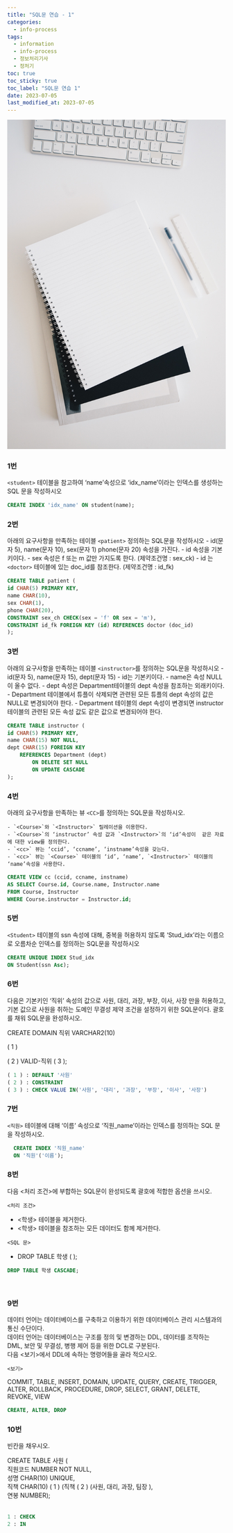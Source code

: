 ```yaml
---
title: "SQL문 연습 - 1"
categories:
  - info-process
tags:
  - information
  - info-process
  - 정보처리기사
  - 정처기
toc: true
toc_sticky: true
toc_label: "SQL문 연습 1"
date: 2023-07-05
last_modified_at: 2023-07-05
---
```


![img](/images/cert7.jpg)

### 1번

 `<student>` 테이블을 참고하여 ‘name’속성으로 ‘idx_name’이라는 인덱스를 생성하는 SQL 문을 작성하시오

```sql
CREATE INDEX 'idx_name' ON student(name);
```

### 2번

 아래의 요구사항을 만족하는 테이블 `<patient>` 정의하는 SQL문을 작성하시오
    - id(문자 5), name(문자 10), sex(문자 1) phone(문자 20) 속성을 가진다.
    - id 속성을 기본키이다.
    - sex 속성은 f 또는 m 값만 가지도록 한다. (제약조건명 : sex_ck)
    - id 는 `<doctor>` 테이블에 있는  doc_id를 참조한다. (제약조건명 : id_fk)

```sql
CREATE TABLE patient (
id CHAR(5) PRIMARY KEY,
name CHAR(10),
sex CHAR(1),
phone CHAR(20),
CONSTRAINT sex_ch CHECK(sex = 'f' OR sex = 'm'),
CONSTRAINT id_fk FOREIGN KEY (id) REFERENCES doctor (doc_id)
);
```

### 3번

 아래의 요구사항을 만족하는 테이블 `<instructor>`를 정의하는 SQL문을 작성하시오
    - id(문자 5), name(문자 15), dept(문자 15)
    - id는 기본키이다.
    - name은 속성 NULL이 올수 없다.
    - dept 속성은 Department테이블의 dept 속성을 참조하는 외래키이다.
    - Department 테이블에서 튜플이 삭제되면 관련된  모든 튜플의 dept 속성의 값은 NULL로 변경되어야 한다.
    - Department 테이블의 dept 속성이 변경되면 instructor 테이블의 관련된 모든 속성 값도 같은 값으로 변경되어야 한다.

```sql
CREATE TABLE instructor (
id CHAR(5) PRIMARY KEY,
name CHAR(15) NOT NULL,
dept CHAR(15) FOREIGN KEY 
	REFERENCES Department (dept)
		ON DELETE SET NULL
		ON UPDATE CASCADE
);
```

### 4번

아래의 요구사항을 만족하는 뷰 `<CC>`를  정의하는 SQL문을 작성하시오.

    - `<Course>`와 `<Instructor>` 릴레이션을 이용한다.
    - `<Course>`의 ‘instructor’ 속성 값과 `<Instructor>`의 ‘id’속성이  같은 자료에 대한 view를 정의한다.
    - `<cc>` 뷰는 ‘ccid’, ‘ccname’, ‘instname’속성을 갖는다.
    - `<cc>` 뷰는 `<Course>` 테이블의 ‘id’, ‘name’, `<Instructor>` 테이블의 ‘name’속성을 사용한다.

```sql
CREATE VIEW cc (ccid, ccname, instname)
AS SELECT Course.id, Course.name, Instructor.name
FROM Course, Instructor
WHERE Course.instructor = Instructor.id;
```

### 5번

`<Student>` 테이블의 ssn 속성에 대해, 중복을 허용하지 않도록 ‘Stud_idx’라는 이름으로 오름차순 인덱스를 정의하는 SQL문을 작성하시오

```sql
CREATE UNIQUE INDEX Stud_idx
ON Student(ssn Asc);
```

### 6번

다음은 기본키인 ‘직위’ 속성의 값으로 사원, 대리, 과장, 부장, 이사, 사장 만을 허용하고, 기본 값으로 사원을 취하는 도메인 무결성 제약 조건을 설정하기 위한 SQL문이다. 괄호를 채워 SQL문을 완성하시오.

CREATE DOMAIN 직위 VARCHAR2(10)

( 1 )

( 2 ) VALID-직위 ( 3 );

```sql
( 1 ) : DEFAULT '사원'
( 2 ) : CONSTRAINT
( 3 ) : CHECK VALUE IN('사원', '대리', '과장', '부장', '이사', '사장')
```

### 7번

`<직원>` 테이블에 대해 ‘이름’ 속성으로 ‘직원_name’이라는 인덱스를 정의하는 SQL 문을 작성하시오. <br/>

```sql
  CREATE INDEX '직원_name'
  ON '직원'('이름');
```

### 8번

다음 <처리 조건>에 부합하는 SQL문이 완성되도록 괄호에 적합한 옵션을 쓰시오.

`<처리 조건>`

- <학생> 테이블을 제거한다.
- <학생> 테이블을 참조하는 모든 데이터도 함께 제거한다.

`<SQL 문>`

- DROP TABLE 학생 (       );

```sql
DROP TABLE 학생 CASCADE; 
```

<br/>

### 9번

데이터 언어는 데이터베이스를 구축하고 이용하기 위한 데이터베이스 관리 시스템과의 통신 수단이다.<br/> 데이터 언어는 데이터베이스는 구조를 정의 및 변경하는 DDL, 데이터를 조작하는 DML, 보안 및 무결성, 병행 제어 등을 위한 DCL로 구분된다.<br/> 다음 <보기>에서 DDL에 속하는 명령어들을 골라 적으시오.<br/>

`<보기>`<br/>

COMMIT, TABLE, INSERT, DOMAIN, UPDATE, QUERY, CREATE, TRIGGER, ALTER, ROLLBACK, PROCEDURE, DROP, SELECT, GRANT, DELETE, REVOKE, VIEW<br/>


```sql
CREATE, ALTER, DROP
```

### 10번 

빈칸을 채우시오.<br/>

CREATE TABLE 사원 ( <br/>
직원코드 NUMBER NOT NULL,<br/>
성명 CHAR(10) UNIQUE,<br/>
직책 CHAR(10) ( 1 ) (직책 ( 2 ) (사원, 대리, 과장, 팀장 ),<br/>
연봉 NUMBER); <br/>
<br/>

```sql
1 : CHECK
2 : IN
```